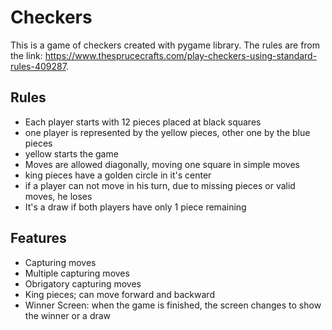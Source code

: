 # Checkers
This is a game of checkers created with pygame library. The rules are from the link:
https://www.thesprucecrafts.com/play-checkers-using-standard-rules-409287.

## Rules 
* Each player starts with 12 pieces placed at black squares
* one player is represented by the yellow pieces, other one by the blue pieces
* yellow starts the game
* Moves are allowed diagonally, moving one square in simple moves
* king pieces have a golden circle in it's center
* if a player can not move in his turn, due to missing pieces or valid moves, he loses
* It's a draw if both players have only 1 piece remaining

## Features
* Capturing moves
* Multiple capturing moves
* Obrigatory capturing moves
* King pieces; can move forward and backward
* Winner Screen: when the game is finished, the screen changes to show the winner or a draw
